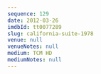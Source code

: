 ```yaml
---
sequence: 129
date: 2012-03-26
imdbId: tt0077289
slug: california-suite-1978
venue: null
venueNotes: null
medium: TCM HD
mediumNotes: null
---
```

